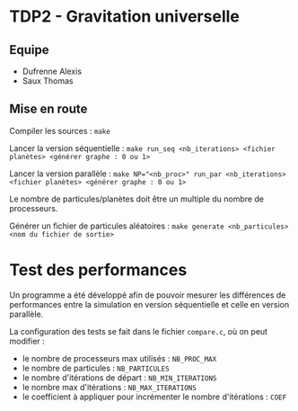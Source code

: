 # TDP2 - Gravitation universelle

## Equipe
- Dufrenne Alexis
- Saux Thomas

## Mise en route
Compiler les sources :
`make`

Lancer la version séquentielle :
`make run_seq <nb_iterations> <fichier planètes> <générer graphe : 0 ou 1>`

Lancer la version parallèle :
`make NP="<nb_proc>" run_par <nb_iterations> <fichier planètes> <générer graphe : 0 ou 1>`

Le nombre de particules/planètes doit être un multiple du nombre de processeurs.

Générer un fichier de particules aléatoires :
`make generate <nb_particules> <nom du fichier de sortie>`

# Test des performances
Un programme a été développé afin de pouvoir mesurer les différences de performances 
entre la simulation en version séquentielle et celle en version parallèle.

La configuration des tests se fait dans le fichier `compare.c`, où on peut modifier :
- le nombre de processeurs max utilisés : `NB_PROC_MAX`
- le nombre de particules : `NB_PARTICULES`
- le nombre d'itérations de départ : `NB_MIN_ITERATIONS`
- le nombre max d'itérations : `NB_MAX_ITERATIONS`
- le coefficient à appliquer pour incrémenter le nombre d'itérations : `COEF`
